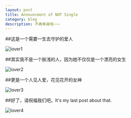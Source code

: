 ```yaml
---
layout: post
title: Announcment of NOT Single
category: blog
description: 不再单身啦~~~
---
```

##这是一个需要一生去守护的爱人

![lover1](https://raw.githubusercontent.com/xneo123/xneo123.github.io/master/images/blog/lover001.jpg)

##其实我不是一个肤浅的人，因为她不仅仅是一个漂亮的女生

![lover2](https://raw.githubusercontent.com/xneo123/xneo123.github.io/master/images/blog/lover002.jpg)

##更是一个人见人爱，花见花开的女神

![lover3](https://raw.githubusercontent.com/xneo123/xneo123.github.io/master/images/blog/lover003.jpg)

##好了，请祝福我们吧。It's my last post about that.

![lover4](https://raw.githubusercontent.com/xneo123/xneo123.github.io/master/images/blog/lover004.jpg)